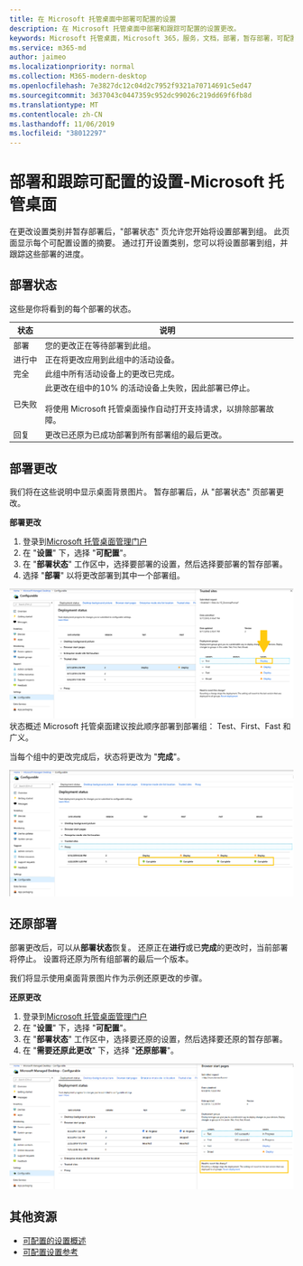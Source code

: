 ```yaml
---
title: 在 Microsoft 托管桌面中部署可配置的设置
description: 在 Microsoft 托管桌面中部署和跟踪可配置的设置更改。
keywords: Microsoft 托管桌面，Microsoft 365，服务，文档，部署，暂存部署，可配置的设置
ms.service: m365-md
author: jaimeo
ms.localizationpriority: normal
ms.collection: M365-modern-desktop
ms.openlocfilehash: 7e3827dc12c04d2c7952f9321a70714691c5ed47
ms.sourcegitcommit: 3d37043c0447359c952dc99026c219dd69f6fb8d
ms.translationtype: MT
ms.contentlocale: zh-CN
ms.lasthandoff: 11/06/2019
ms.locfileid: "38012297"
---
```

# <a name="deploy-and-track-configurable-settings---microsoft-managed-desktop"></a>部署和跟踪可配置的设置-Microsoft 托管桌面

在更改设置类别并暂存部署后，"部署状态" 页允许您开始将设置部署到组。 此页面显示每个可配置设置的摘要。 通过打开设置类别，您可以将设置部署到组，并跟踪这些部署的进度。

## <a name="deployment-statuses"></a>部署状态 

这些是你将看到的每个部署的状态。

状态  | 说明 
--- | --- 
部署 | 您的更改正在等待部署到此组。
进行中 | 正在将更改应用到此组中的活动设备。 
完全 | 此组中所有活动设备上的更改已完成。 
已失败 | 此更改在组中的10% 的活动设备上失败，因此部署已停止。<br><br> 将使用 Microsoft 托管桌面操作自动打开支持请求，以排除部署故障。 
回复 | 更改已还原为已成功部署到所有部署组的最后更改。

## <a name="deploy-changes"></a>部署更改

我们将在这些说明中显示桌面背景图片。 暂存部署后，从 "部署状态" 页部署更改。 

**部署更改**

1. 登录到[Microsoft 托管桌面管理门户](https://aka.ms/mwaasportal)
2. 在 "**设置**" 下，选择 "**可配置**"。
3. 在 "**部署状态**" 工作区中，选择要部署的设置，然后选择要部署的暂存部署。
4. 选择 "**部署**" 以将更改部署到其中一个部署组。

![可配置的设置部署](images/1deployedit.png)状态概述 Microsoft 托管桌面建议按此顺序部署到部署组： Test、First、Fast 和广义。 

当每个组中的更改完成后，状态将更改为 "**完成**"。

![可配置的设置部署完成](images/2completeedit.png)

## <a name="revert-deployment"></a>还原部署

部署更改后，可以从**部署状态**恢复。 还原正在**进行**或已**完成**的更改时，当前部署将停止。 设置将还原为所有组部署的最后一个版本。 

我们将显示使用桌面背景图片作为示例还原更改的步骤。 

**还原更改**
1. 登录到[Microsoft 托管桌面管理门户](https://aka.ms/mwaasportal)
2. 在 "**设置**" 下，选择 "**可配置**"。
3. 在 "**部署状态**" 工作区中，选择要还原的设置，然后选择要还原的暂存部署。
4. 在 "**需要还原此更改**" 下，选择 "**还原部署**"。

![可配置的设置部署还原](images/3revert.png) 

## <a name="additional-resources"></a>其他资源
- [可配置的设置概述](config-setting-overview.md)
- [可配置设置参考](config-setting-ref.md) 
